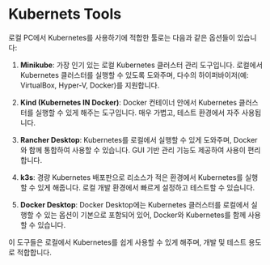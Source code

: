 # Kubernets Tools

로컬 PC에서 Kubernetes를 사용하기에 적합한 툴로는 다음과 같은 옵션들이 있습니다:

1. **Minikube**: 가장 인기 있는 로컬 Kubernetes 클러스터 관리 도구입니다. 로컬에서 Kubernetes 클러스터를 실행할 수 있도록 도와주며, 다수의 하이퍼바이저(예: VirtualBox, Hyper-V, Docker)를 지원합니다.

2. **Kind (Kubernetes IN Docker)**: Docker 컨테이너 안에서 Kubernetes 클러스터를 실행할 수 있게 해주는 도구입니다. 매우 가볍고, 테스트 환경에서 자주 사용됩니다.

3. **Rancher Desktop**: Kubernetes를 로컬에서 실행할 수 있게 도와주며, Docker와 함께 통합하여 사용할 수 있습니다. GUI 기반 관리 기능도 제공하여 사용이 편리합니다.

4. **k3s**: 경량 Kubernetes 배포판으로 리소스가 적은 환경에서 Kubernetes를 실행할 수 있게 해줍니다. 로컬 개발 환경에서 빠르게 설정하고 테스트할 수 있습니다.

5. **Docker Desktop**: Docker Desktop에는 Kubernetes 클러스터를 로컬에서 실행할 수 있는 옵션이 기본으로 포함되어 있어, Docker와 Kubernetes를 함께 사용할 수 있습니다.

이 도구들은 로컬에서 Kubernetes를 쉽게 사용할 수 있게 해주며, 개발 및 테스트 용도로 적합합니다.